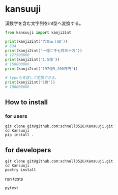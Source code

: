 # kansuuji
漢数字を含む文字列をint型へ変換する。

```python
from kansuuji import kanji2int

print(kanji2int('六百三十四'))
# 634
print(kanji2int('一億二千七百五十万'))
# 127500000
print(kanji2int('1.5億'))
# 150000000
print(kanji2int('197億9,200万円'))

# typoも考慮して変換できる。
print(kanji2int('1憶'))
# 100000000
```

## How to install

### for users
```shell
git clone git@github.com:schnell3526/Kansuuji.git
cd Kansuuji
pip install .
```

## for developers
```shell
git clone git@github.com:schnell3526/Kansuuji.git
cd Kansuuji
poetry install
```

run tests
```shell
pytest
```
